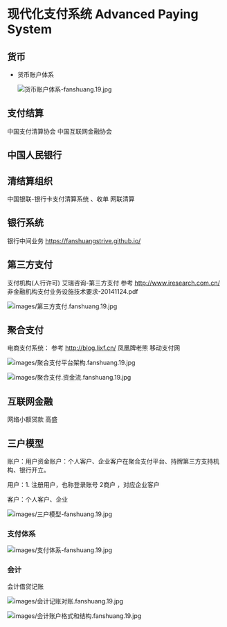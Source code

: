 
# 现代化支付系统 Advanced Paying System



## 货币

* 货币账户体系

  ![货币账户体系-fanshuang.19.jpg](images/货币账户体系-fanshuang.19.jpg)

## 支付结算
中国支付清算协会
中国互联网金融协会

## 中国人民银行



## 清结算组织
中国银联-银行卡支付清算系统 、收单
网联清算

## 银行系统
银行中间业务  https://fanshuangstrive.github.io/

## 第三方支付
支付机构(人行许可)
艾瑞咨询-第三方支付 参考 http://www.iresearch.com.cn/
非金融机构支付业务设施技术要求-20141124.pdf

![images/第三方支付.fanshuang.19.jpg](images/第三方支付.fanshuang.19.jpg)





## 聚合支付
电商支付系统： 参考 http://blog.lixf.cn/ 凤凰牌老熊
移动支付网



![images/聚合支付平台架构.fanshuang.19.jpg](images/聚合支付平台架构.fanshuang.19.jpg)

![images/聚合支付.资金流.fanshuang.19.jpg](images/聚合支付.资金流.fanshuang.19.jpg)

## 互联网金融

网络小额贷款
高盛

## 三户模型

账户：用户资金账户：个人客户、企业客户在聚合支付平台、持牌第三方支持机构、银行开立。

用户：1. 注册用户，也称登录账号 2商户 ，对应企业客户

客户：个人客户、企业

![images/三户模型-fanshuang.19.jpg](images/三户模型-fanshuang.19.jpg)



###  支付体系

![images/支付体系-fanshuang.19.jpg](images/支付体系-fanshuang.19.jpg)






### 会计

会计借贷记账

![images/会计记账对账.fanshuang.19.jpg](images/会计记账对账.fanshuang.19.jpg)



![images/会计账户格式和结构.fanshuang.19.jpg](images/会计账户格式和结构.fanshuang.19.jpg)